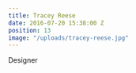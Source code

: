 ```yaml
---
title: Tracey Reese
date: 2016-07-20 15:38:00 Z
position: 13
image: "/uploads/tracey-reese.jpg"
---
```


Designer

